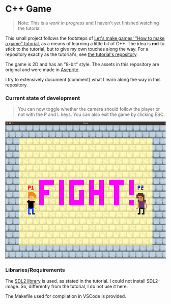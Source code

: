 # C++ Game

> Note:
    This is a *work in progress* and I haven't yet finished watching the tutorial.

This small project follows the footsteps of [Let's make games' "How to make a
game"
tutorial](https://www.youtube.com/watch?v=QQzAHcojEKg&list=PLhfAbcv9cehhkG7ZQK0nfIGJC_C-wSLrx),
as a means of learning a little bit of C++. The idea is **not**
to stick to the tutorial, but to give my own touches along the
way. For a repository exactly as the tutorial's, see [the tutorial's
repository](https://github.com/carlbirch/BirchEngine).

The game is 2D and has an "8-bit" style. The assets in this
repository are original and were made in
[Aseprite](https://www.aseprite.org/).

I try to extensively document (comment) what I learn along the
way in this repository.

### Current state of development
> You can now toggle whether the camera should follow the player or not with the
> P and L keys. You can also exit the game by clicking ESC.

![Current state of development](assets/current.gif)

### Libraries/Requirements

The [SDL2 library](https://www.libsdl.org/) is used, as stated in
the tutorial. I could not install SDL2-image. So, differently
from the tutorial, I do not use it here.

The Makefile used for compilation in VSCode is provided.